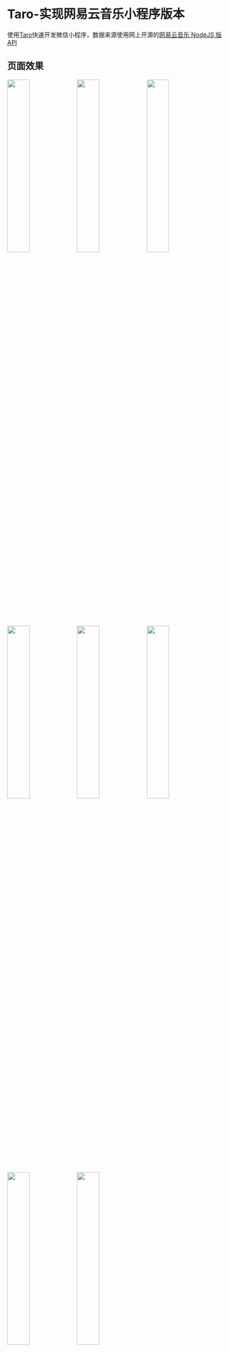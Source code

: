 # Taro-实现网易云音乐小程序版本

使用[Taro](https://nervjs.github.io/taro/docs/README.html)快速开发微信小程序，数据来源使用网上开源的[网易云音乐 NodeJS 版 API](https://binaryify.github.io/NeteaseCloudMusicApi/#/)

## 页面效果

<img src='http://hy.mendalegroup.com:81/img/wy_5.jpg' width='32%' /><img src='http://hy.mendalegroup.com:81/img/wy_2.jpg' width='32%' /><img src='http://hy.mendalegroup.com:81/img/wy_6.jpg' width='32%' />

<img src='http://hy.mendalegroup.com:81/img/wy_4.jpg' width='32%' /><img src='http://hy.mendalegroup.com:81/img/wy_3.jpg' width='32%' /><img src='http://hy.mendalegroup.com:81/img/wy_7.jpg' width='32%' />

<img src='http://hy.mendalegroup.com:81/img/wy_8.jpg' width='32%' /><img src='http://hy.mendalegroup.com:81/img/wy_1.jpg' width='32%' />

## 项目的运行

**1. 接口的运行**

```sh
# 下载源码
git clone https://github.com/Binaryify/NeteaseCloudMusicApi.git
# 切换到目录下
cd NeteaseCloudMusicApi
# 安装依赖
cnpm install
# 运行
npm start
```

**2. 项目的运行**

```sh
# 下载源码
git clone https://github.com/CalmHarbin/Taro-.git
# 切换到目录下
cd Taro-
# 安装依赖
cnpm install
# 运行
npm start
# 使用微信开发者工具打开dist目录即可(请勾上微信开发者工具的 不校验合法域名... 这一项)
```

[Taro 版本点这里](https://github.com/CalmHarbin/uni-app-music)

欢迎 star
